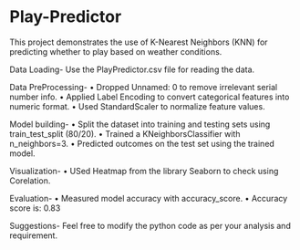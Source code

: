 # Play-Predictor

This project demonstrates the use of K-Nearest Neighbors (KNN) for predicting whether to play based on weather conditions.

Data Loading-
Use the PlayPredictor.csv file for reading the data.

Data PreProcessing-
•	Dropped Unnamed: 0 to remove irrelevant serial number info.
•	Applied Label Encoding to convert categorical features into numeric format.
•	Used StandardScaler to normalize feature values.

Model building-
•	Split the dataset into training and testing sets using train_test_split (80/20).
•	Trained a KNeighborsClassifier with n_neighbors=3.
•	Predicted outcomes on the test set using the trained model.

Visualization-
•	USed Heatmap from the library Seaborn to check using Corelation.

Evaluation-
•	Measured model accuracy with accuracy_score. 
•	Accuracy score is: 0.83

Suggestions-
Feel free to modify the python code as per your analysis and requirement.




